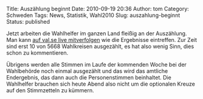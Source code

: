 Title: Auszählung beginnt
Date: 2010-09-19 20:36
Author: tom
Category: Schweden
Tags: News, Statistik, Wahl2010
Slug: auszahlung-beginnt
Status: published

Jetzt arbeiten die Wahlhelfer im ganzen Land fleißig an der Auszählung.
Man kann [auf val.se live
mitverfolgen](http://www.val.se/val/val2010/valnatt/R/rike/index.html)
wie die Ergebnisse eintreffen. Zur Zeit sind erst 10 von 5668
Wahlkreisen ausgezählt, es hat also wenig Sinn, dies schon zu
kommentieren.

Übrigens werden alle Stimmen im Laufe der kommenden Woche bei der
Wahlbehörde noch einmal ausgezählt und das wird das amtliche
Endergebnis, das dann auch die Personenstimmen beinhaltet. Die
Wahlhelfer brauchen sich heute Abend also nicht um die optionalen Kreuze
auf den Stimmzetteln zu kümmern.

